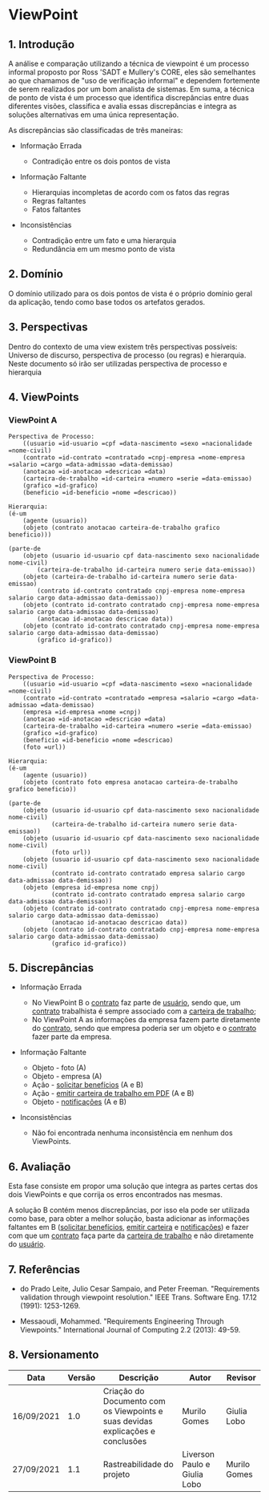 # ViewPoint

## 1. Introdução

A análise e comparação utilizando a técnica de viewpoint é um processo informal proposto por Ross 'SADT e Mullery's CORE, eles são semelhantes ao que chamamos de "uso de verificação informal" e dependem fortemente de serem realizados por um bom analista de sistemas. Em suma, a técnica de ponto de vista é um processo que identifica discrepâncias entre duas diferentes visões, classifica e avalia essas discrepâncias e integra as soluções alternativas em uma única representação.

As discrepâncias são classificadas de três maneiras:

* Informação Errada
    * Contradição entre os dois pontos de vista

* Informação Faltante
    * Hierarquias incompletas de acordo com os fatos das regras
    * Regras faltantes
    * Fatos faltantes

* Inconsistências
    * Contradição entre um fato e uma hierarquia
    * Redundância em um mesmo ponto de vista

## 2. Domínio

O domínio utilizado para os dois pontos de vista é o próprio domínio geral da aplicação, tendo como base todos os artefatos gerados.


## 3. Perspectivas
	
Dentro do contexto de uma view existem três perspectivas possíveis: Universo de discurso, perspectiva
de processo (ou regras) e hierarquia. Neste documento só irão ser utilizadas perspectiva de processo e hierarquia

## 4. ViewPoints

### ViewPoint A

```
Perspectiva de Processo:
    ((usuario =id-usuario =cpf =data-nascimento =sexo =nacionalidade =nome-civil)
    (contrato =id-contrato =contratado =cnpj-empresa =nome-empresa =salario =cargo =data-admissao =data-demissao)
    (anotacao =id-anotacao =descricao =data)
    (carteira-de-trabalho =id-carteira =numero =serie =data-emissao)
    (grafico =id-grafico)
    (beneficio =id-beneficio =nome =descricao))

Hierarquia:
(é-um
    (agente (usuario))
    (objeto (contrato anotacao carteira-de-trabalho grafico beneficio)))

(parte-de
	(objeto (usuario id-usuario cpf data-nascimento sexo nacionalidade nome-civil)
		(carteira-de-trabalho id-carteira numero serie data-emissao))
	(objeto (carteira-de-trabalho id-carteira numero serie data-emissao)
		(contrato id-contrato contratado cnpj-empresa nome-empresa salario cargo data-admissao data-demissao))
	(objeto (contrato id-contrato contratado cnpj-empresa nome-empresa salario cargo data-admissao data-demissao)
		(anotacao id-anotacao descricao data))
	(objeto (contrato id-contrato contratado cnpj-empresa nome-empresa salario cargo data-admissao data-demissao)
		(grafico id-grafico))

```	

### ViewPoint B

```
Perspectiva de Processo:
    ((usuario =id-usuario =cpf =data-nascimento =sexo =nacionalidade =nome-civil)
    (contrato =id-contrato =contratado =empresa =salario =cargo =data-admissao =data-demissao)
    (empresa =id-empresa =nome =cnpj)
    (anotacao =id-anotacao =descricao =data)
    (carteira-de-trabalho =id-carteira =numero =serie =data-emissao)
    (grafico =id-grafico)
    (beneficio =id-beneficio =nome =descricao)
    (foto =url))

Hierarquia:
(é-um
    (agente (usuario))
    (objeto (contrato foto empresa anotacao carteira-de-trabalho grafico beneficio))

(parte-de
	(objeto (usuario id-usuario cpf data-nascimento sexo nacionalidade nome-civil)
		    (carteira-de-trabalho id-carteira numero serie data-emissao))
    (objeto (usuario id-usuario cpf data-nascimento sexo nacionalidade nome-civil)
		    (foto url))
	(objeto (usuario id-usuario cpf data-nascimento sexo nacionalidade nome-civil)
	    	(contrato id-contrato contratado empresa salario cargo data-admissao data-demissao))
	(objeto (empresa id-empresa nome cnpj)
		    (contrato id-contrato contratado empresa salario cargo data-admissao data-demissao))
	(objeto (contrato id-contrato contratado cnpj-empresa nome-empresa salario cargo data-admissao data-demissao)
		    (anotacao id-anotacao descricao data))
	(objeto (contrato id-contrato contratado cnpj-empresa nome-empresa salario cargo data-admissao data-demissao)
		    (grafico id-grafico))

```

## 5. Discrepâncias

* Informação Errada
    * No ViewPoint B o <a href="../lexicos#contratos">contrato</a> faz parte de <a href="../lexicos#usuario">usuário</a>, sendo que, um <a href="../lexicos#contratos">contrato</a> trabalhista é sempre associado com a <a href="../lexicos#carteiraDeTrabalho">carteira de trabalho</a>;
    * No ViewPoint A as informações da empresa fazem parte diretamente do <a href="../lexicos#contratos">contrato</a>, sendo que empresa poderia ser um objeto e o <a href="../lexicos#contratos">contrato</a> fazer parte da empresa.

* Informação Faltante
    * Objeto - foto (A)
    * Objeto - empresa (A)
    * Ação - <a href="../casos-de-uso#solicitarBeneficios">solicitar benefícios</a> (A e B)
    * Ação - <a href="../casos-de-uso#emitir">emitir carteira de trabalho em PDF</a> (A e B)
    * Objeto - <a href="../lexicos#notificacoes">notificações</a> (A e B)

* Inconsistências
    * Não foi encontrada nenhuma inconsistência em nenhum dos ViewPoints.

## 6. Avaliação

Esta fase consiste em propor uma solução que integra as partes certas dos dois ViewPoints e que corrija os erros encontrados nas mesmas.

A solução B contém menos discrepâncias, por isso ela pode ser utilizada como base, para obter a melhor solução, basta adicionar as informações faltantes em B (<a href="../casos-de-uso#solicitarBeneficios">solicitar benefícios</a>, <a href="../casos-de-uso#emitir">emitir carteira</a> e <a href="../lexicos#notificacoes">notificações</a>) e fazer com que um <a href="../lexicos#contratos">contrato</a> faça parte da <a href="../lexicos#carteiraDeTrabalho">carteira de trabalho</a> e não diretamente do <a href="../lexicos#usuario">usuário</a>.

## 7. Referências

* do Prado Leite, Julio Cesar Sampaio, and Peter Freeman. "Requirements validation through viewpoint resolution." IEEE Trans. Software Eng. 17.12 (1991): 1253-1269.

* Messaoudi, Mohammed. "Requirements Engineering Through Viewpoints." International Journal of Computing 2.2 (2013): 49-59.

## 8. Versionamento

| Data       | Versão | Descrição            |         Autor           | Revisor |
|------------|-----|-------------------------|-------------------------|---------|
| 16/09/2021 | 1.0 | Criação do Documento com os Viewpoints e suas devidas explicações e conclusões  | Murilo Gomes | Giulia Lobo |
| 27/09/2021 | 1.1 | Rastreabilidade do projeto  | Liverson Paulo e Giulia Lobo | Murilo Gomes |

